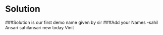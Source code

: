 # Solution
###Solution is our first demo name given by sir
###Add your Names
-sahil Ansari
sahilansari new today
Vinit

